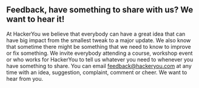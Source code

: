 ## Feedback, have something to share with us? We want to hear it!
At HackerYou we believe that everybody can have a great idea that can have big impact from the smallest tweak to a major update. We also know that sometime there might be something that we need to know to improve or fix something. We invite everybody attending a course, workshop event or who works for HackerYou to tell us whatever you need to whenever you have something to share. You can email feedback@hackeryou.com at any time with an idea, suggestion, complaint, comment or cheer. We want to hear from you.
